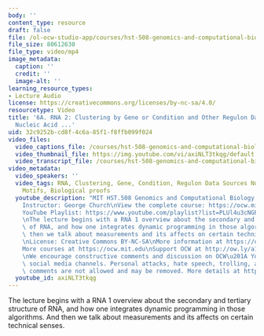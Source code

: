 ```yaml
---
body: ''
content_type: resource
draft: false
file: /ol-ocw-studio-app/courses/hst-508-genomics-and-computational-biology-fall-2002/mithst_508f02_lec6a_360p_16_9.mp4
file_size: 80612630
file_type: video/mp4
image_metadata:
  caption: ''
  credit: ''
  image-alt: ''
learning_resource_types:
- Lecture Audio
license: https://creativecommons.org/licenses/by-nc-sa/4.0/
resourcetype: Video
title: '6A. RNA 2: Clustering by Gene or Condition and Other Regulon Data Sources
  Nucleic Acid ...'
uid: 32c9252b-cd8f-4c6a-85f1-f8ffb099f024
video_files:
  video_captions_file: /courses/hst-508-genomics-and-computational-biology-fall-2002/1_a5O71wnb9AluRIC9UYUXM6SdR2RhrzP_transcript.webvtt
  video_thumbnail_file: https://img.youtube.com/vi/axiNLT3tkqg/default.jpg
  video_transcript_file: /courses/hst-508-genomics-and-computational-biology-fall-2002/1_a5O71wnb9AluRIC9UYUXM6SdR2RhrzP_transcript.pdf
video_metadata:
  video_speakers: ''
  video_tags: RNA, Clustering, Gene, Condition, Regulon Data Sources Nucleic Acid
    Motifs, Biological proofs
  youtube_description: "MIT HST.508 Genomics and Computational Biology, Fall 2002\n\
    Instructor: George Church\nView the complete course: https://ocw.mit.edu/courses/hst-508-genomics-and-computational-biology-fall-2002/\n\
    YouTube Playlist: https://www.youtube.com/playlist?list=PLUl4u3cNGP61gaHWysmlYNeGsuUI8y5GV\n\
    \nThe lecture begins with a RNA 1 overview about the secondary and tertiary structure\
    \ of RNA, and how one integrates dynamic programming in those algorithms. And\
    \ then we talk about measurements and its affects on certain technical senses.\n\
    \nLicense: Creative Commons BY-NC-SA\nMore information at https://ocw.mit.edu/terms\n\
    More courses at https://ocw.mit.edu\nSupport OCW at http://ow.ly/a1If50zVRlQ\n\
    \nWe encourage constructive comments and discussion on OCW\u201A YouTube and other\
    \ social media channels. Personal attacks, hate speech, trolling, and inappropriate\
    \ comments are not allowed and may be removed. More details at https://ocw.mit.edu/comments."
  youtube_id: axiNLT3tkqg
---
```

The lecture begins with a RNA 1 overview about the secondary and tertiary structure of RNA, and how one integrates dynamic programming in those algorithms. And then we talk about measurements and its affects on certain technical senses.
